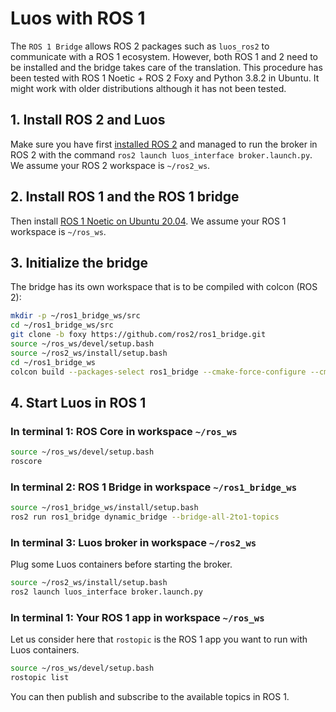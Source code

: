 # Luos with ROS 1

The `ROS 1 Bridge` allows ROS 2 packages such as `luos_ros2` to communicate with a ROS 1 ecosystem. However, both ROS 1 and 2 need to be installed and the bridge takes care of the translation. 
This procedure has been tested with ROS 1 Noetic + ROS 2 Foxy and Python 3.8.2 in Ubuntu. It might work with older distributions although it has not been tested.

## 1. Install ROS 2 and Luos

Make sure you have first [installed ROS 2](../ros.md) and managed to run the broker in ROS 2 with the command `ros2 launch luos_interface broker.launch.py`.
We assume your ROS 2 workspace is `~/ros2_ws`.

## 2. Install ROS 1 and the ROS 1 bridge

Then install <a href="http://wiki.ros.org/noetic/Installation/Ubuntu" target="_blank">ROS 1 Noetic on Ubuntu 20.04</a>.
We assume your ROS 1 workspace is `~/ros_ws`.

## 3. Initialize the bridge

The bridge has its own workspace that is to be compiled with colcon (ROS 2):
```bash
mkdir -p ~/ros1_bridge_ws/src
cd ~/ros1_bridge_ws/src
git clone -b foxy https://github.com/ros2/ros1_bridge.git
source ~/ros_ws/devel/setup.bash
source ~/ros2_ws/install/setup.bash
cd ~/ros1_bridge_ws
colcon build --packages-select ros1_bridge --cmake-force-configure --cmake-args -DBUILD_TESTING=FALSE
```

## 4. Start Luos in ROS 1
### In terminal 1: ROS Core in workspace `~/ros_ws`
```bash
source ~/ros_ws/devel/setup.bash
roscore
```

### In terminal 2: ROS 1 Bridge in workspace `~/ros1_bridge_ws`
```bash
source ~/ros1_bridge_ws/install/setup.bash
ros2 run ros1_bridge dynamic_bridge --bridge-all-2to1-topics
```

### In terminal 3: Luos broker in workspace `~/ros2_ws`
Plug some Luos containers before starting the broker.
```bash
source ~/ros2_ws/install/setup.bash
ros2 launch luos_interface broker.launch.py
```

### In terminal 1: Your ROS 1 app in workspace `~/ros_ws`
Let us consider here that `rostopic` is the ROS 1 app you want to run with Luos containers.
```bash
source ~/ros_ws/devel/setup.bash
rostopic list
```
You can then publish and subscribe to the available topics in ROS 1.


